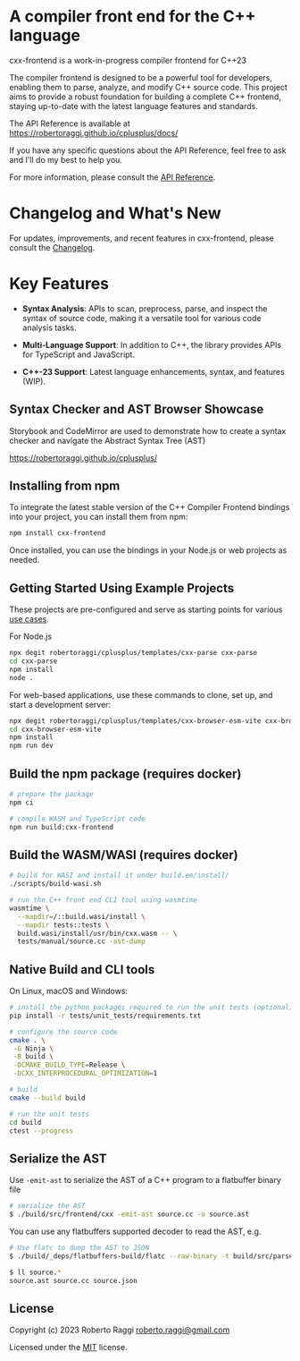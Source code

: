 # A compiler front end for the C++ language

cxx-frontend is a work-in-progress compiler frontend for C++23

The compiler frontend is designed to be a powerful tool for developers, enabling them to parse, analyze, and modify C++ source code. This project aims to provide a robust foundation for building a complete C++ frontend, staying
up-to-date with the latest language features and standards.

The API Reference is available at https://robertoraggi.github.io/cplusplus/docs/

If you have any specific questions about the API Reference, feel free to ask and I'll do my best to help you.

For more information, please consult the [API Reference](https://robertoraggi.github.io/cplusplus/docs/).

# Changelog and What's New

For updates, improvements, and recent features in cxx-frontend, please consult the [Changelog](CHANGELOG.md).

# Key Features

- **Syntax Analysis**: APIs to scan, preprocess, parse, and inspect the syntax of source code, making it a versatile tool for various code analysis tasks.

- **Multi-Language Support**: In addition to C++, the library provides APIs for TypeScript and JavaScript.

- **C++-23 Support**: Latest language enhancements, syntax, and features (WIP).

## Syntax Checker and AST Browser Showcase

Storybook and CodeMirror are used to demonstrate how to create a syntax checker and navigate the Abstract Syntax Tree (AST)

https://robertoraggi.github.io/cplusplus/

## Installing from npm

To integrate the latest stable version of the C++ Compiler Frontend bindings into your project, you can install them from npm:

```sh
npm install cxx-frontend
```

Once installed, you can use the bindings in your Node.js or web projects as needed.

## Getting Started Using Example Projects

These projects are pre-configured and serve as starting points for various [use cases](https://github.com/robertoraggi/cplusplus/tree/main/templates).

For Node.js

```sh
npx degit robertoraggi/cplusplus/templates/cxx-parse cxx-parse
cd cxx-parse
npm install
node .
```

For web-based applications, use these commands to clone, set up, and start a development server:

```sh
npx degit robertoraggi/cplusplus/templates/cxx-browser-esm-vite cxx-browser-esm-vite
cd cxx-browser-esm-vite
npm install
npm run dev
```

## Build the npm package (requires docker)

```sh
# prepare the package
npm ci

# compile WASM and TypeScript code
npm run build:cxx-frontend
```

## Build the WASM/WASI (requires docker)

```sh
# build for WASI and install it under build.em/install/
./scripts/build-wasi.sh

# run the C++ front end CLI tool using wasmtime
wasmtime \
  --mapdir=/::build.wasi/install \
  --mapdir tests::tests \
  build.wasi/install/usr/bin/cxx.wasm -- \
  tests/manual/source.cc -ast-dump
```

## Native Build and CLI tools

On Linux, macOS and Windows:

```sh
# install the python packages required to run the unit tests (optional)
pip install -r tests/unit_tests/requirements.txt

# configure the source code
cmake . \
 -G Ninja \
 -B build \
 -DCMAKE_BUILD_TYPE=Release \
 -DCXX_INTERPROCEDURAL_OPTIMIZATION=1

# build
cmake --build build

# run the unit tests
cd build
ctest --progress
```

## Serialize the AST

Use `-emit-ast` to serialize the AST of a C++ program to a flatbuffer binary file

```sh
# serialize the AST
$ ./build/src/frontend/cxx -emit-ast source.cc -o source.ast
```

You can use any flatbuffers supported decoder to read the AST, e.g.

```sh
# Use flatc to dump the AST to JSON
$ ./build/_deps/flatbuffers-build/flatc --raw-binary -t build/src/parser/cxx/ast.bfbs  -- source.ast

$ ll source.*
source.ast source.cc source.json
```

## License

Copyright (c) 2023 Roberto Raggi roberto.raggi@gmail.com

Licensed under the [MIT](LICENSE) license.
